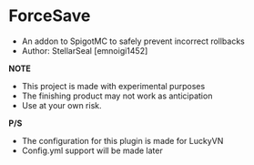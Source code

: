 # ForceSave
 - An addon to SpigotMC to safely prevent incorrect rollbacks
 - Author: StellarSeal [emnoigi1452]

**NOTE**
- This project is made with experimental purposes
- The finishing product may not work as anticipation
- Use at your own risk.

**P/S**
- The configuration for this plugin is made for LuckyVN
- Config.yml support will be made later
